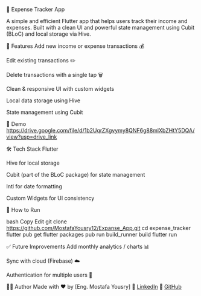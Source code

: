 💸 Expense Tracker App

A simple and efficient Flutter app that helps users track their income and expenses. Built with a clean UI and powerful state management using Cubit (BLoC) and local storage via Hive.

🚀 Features
Add new income or expense transactions 💰

Edit existing transactions ✏️

Delete transactions with a single tap 🗑️

Clean & responsive UI with custom widgets

Local data storage using Hive

State management using Cubit

📸 Demo
https://drive.google.com/file/d/1b2UqrZXgvymy8QNF6g88mlXbZHtY5DQA/view?usp=drive_link

🛠️ Tech Stack
Flutter

Hive for local storage

Cubit (part of the BLoC package) for state management

Intl for date formatting

Custom Widgets for UI consistency

🧪 How to Run

bash
Copy
Edit
git clone https://github.com/MostafaYousry12/Expanse_App.git
cd expense_tracker
flutter pub get
flutter packages pub run build_runner build
flutter run

✅ Future Improvements
Add monthly analytics / charts 📊

Sync with cloud (Firebase) ☁️

Authentication for multiple users 🔐

🙋‍♂️ Author
Made with ❤️ by [Eng. Mostafa Yousry]
🔗 [LinkedIn](https://www.linkedin.com/in/mostafa-yousry-451993221/)
🔗 [GitHub](https://github.com/MostafaYousry12)
